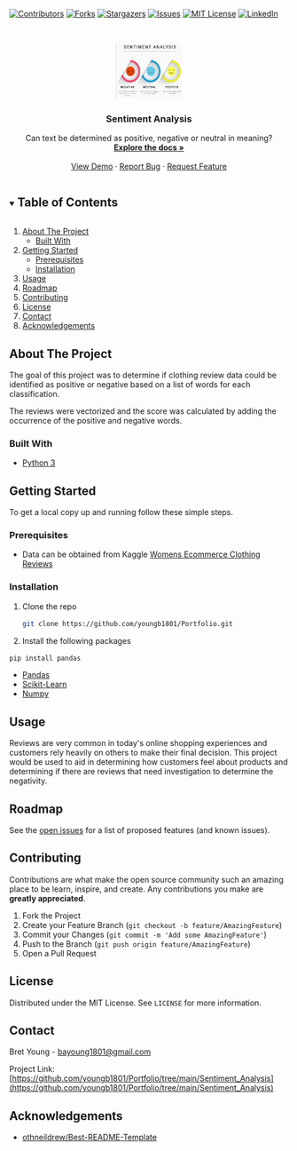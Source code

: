 <!-- PROJECT SHIELDS -->
<!--
*** https://www.markdownguide.org/basic-syntax/#reference-style-links
-->
[![Contributors][contributors-shield]][contributors-url]
[![Forks][forks-shield]][forks-url]
[![Stargazers][stars-shield]][stars-url]
[![Issues][issues-shield]][issues-url]
[![MIT License][license-shield]][license-url]
[![LinkedIn][linkedin-shield]][linkedin-url]



<!-- PROJECT LOGO -->
<br />
<p align="center">
  <a href="https://github.com/youngb1801/Portfolio/tree/main/Sentiment_Analysis">
    <img src="images/sentiment.jpg" alt="Logo" width="120" height="100">
  </a>

  <h3 align="center">Sentiment Analysis</h3>

  <p align="center">
    Can text be determined as positive, negative or neutral in meaning?
    <br />
    <a href="https://github.com/youngb1801/Portfolio/tree/main/Sentiment_Analysis"><strong>Explore the docs »</strong></a>
    <br />
    <br />
    <a href="https://github.com/youngb1801/Portfolio/tree/main/Sentiment_Analysis">View Demo</a>
    ·
    <a href="https://github.com/youngb1801/Portfolio/issues">Report Bug</a>
    ·
    <a href="https://github.com/youngb1801/Portfolio/issues">Request Feature</a>
  </p>
</p>



<!-- TABLE OF CONTENTS -->
<details open="open">
  <summary><h2 style="display: inline-block">Table of Contents</h2></summary>
  <ol>
    <li>
      <a href="#about-the-project">About The Project</a>
      <ul>
        <li><a href="#built-with">Built With</a></li>
      </ul>
    </li>
    <li>
      <a href="#getting-started">Getting Started</a>
      <ul>
        <li><a href="#prerequisites">Prerequisites</a></li>
        <li><a href="#installation">Installation</a></li>
      </ul>
    </li>
    <li><a href="#usage">Usage</a></li>
    <li><a href="#roadmap">Roadmap</a></li>
    <li><a href="#contributing">Contributing</a></li>
    <li><a href="#license">License</a></li>
    <li><a href="#contact">Contact</a></li>
    <li><a href="#acknowledgements">Acknowledgements</a></li>
  </ol>
</details>



<!-- ABOUT THE PROJECT -->
## About The Project

The goal of this project was to determine if clothing review data could be identified as positive or negative based on a list of words for each classification.

The reviews were vectorized and the score was calculated by adding the occurrence of the positive and negative words.

### Built With

* [Python 3](https://www.python.org)

<!-- GETTING STARTED -->
## Getting Started

To get a local copy up and running follow these simple steps.

### Prerequisites

* Data can be obtained from Kaggle [Womens Ecommerce Clothing Reviews](https://www.kaggle.com/nicapotato/womens-ecommerce-clothing-reviews)


### Installation

1. Clone the repo
   ```sh
   git clone https://github.com/youngb1801/Portfolio.git
   ```
2. Install the following packages

  ```sh
  pip install pandas
  ```

  * [Pandas](https://pandas.pydata.org)
  * [Scikit-Learn](https://scikit-learn.org/stable/#)
  * [Numpy](https://numpy.org)

<!-- USAGE EXAMPLES -->
## Usage

Reviews are very common in today's online shopping experiences and customers rely heavily on others to make their final decision. This project would be used to aid in determining how customers feel about products and determining if there are reviews that need investigation to determine the negativity.

<!-- ROADMAP -->
## Roadmap

See the [open issues](https://github.com/youngb1801/Portfolio/issues) for a list of proposed features (and known issues).

<!-- CONTRIBUTING -->
## Contributing

Contributions are what make the open source community such an amazing place to be learn, inspire, and create. Any contributions you make are **greatly appreciated**.

1. Fork the Project
2. Create your Feature Branch (`git checkout -b feature/AmazingFeature`)
3. Commit your Changes (`git commit -m 'Add some AmazingFeature'`)
4. Push to the Branch (`git push origin feature/AmazingFeature`)
5. Open a Pull Request



<!-- LICENSE -->
## License

Distributed under the MIT License. See `LICENSE` for more information.



<!-- CONTACT -->
## Contact

Bret Young - bayoung1801@gmail.com

Project Link: [https://github.com/youngb1801/Portfolio/tree/main/Sentiment_Analysis](https://github.com/youngb1801/Portfolio/tree/main/Sentiment_Analysis)



<!-- ACKNOWLEDGEMENTS -->
## Acknowledgements

* [othneildrew/Best-README-Template](https://github.com/othneildrew/Best-README-Template/blob/master/README.md)





<!-- MARKDOWN LINKS & IMAGES -->
<!-- https://www.markdownguide.org/basic-syntax/#reference-style-links -->
[contributors-shield]: https://img.shields.io/github/contributors/youngb1801/Portfolio.svg?style=for-the-badge
[contributors-url]: https://github.com/youngb1801/Portfolio/graphs/contributors
[forks-shield]: https://img.shields.io/github/forks/youngb1801/Portfolio.svg?style=for-the-badge
[forks-url]: https://github.com/youngb1801/Portfolio/network/members
[stars-shield]: https://img.shields.io/github/stars/youngb1801/Portfolio.svg?style=for-the-badge
[stars-url]: https://github.com/youngb1801/Portfolio/stargazers
[issues-shield]: https://img.shields.io/github/issues/youngb1801/Portfolio.svg?style=for-the-badge
[issues-url]: https://github.com/youngb1801/Portfolio/issues
[license-shield]: https://img.shields.io/github/license/youngb1801/Portfolio.svg?style=for-the-badge
[license-url]: https://github.com/youngb1801/Portfolio/blob/master/LICENSE.txt
[linkedin-shield]: https://img.shields.io/badge/-LinkedIn-black.svg?style=for-the-badge&logo=linkedin&colorB=555
[linkedin-url]: https://www.linkedin.com/in/bret-young-4b5b0ba9/
